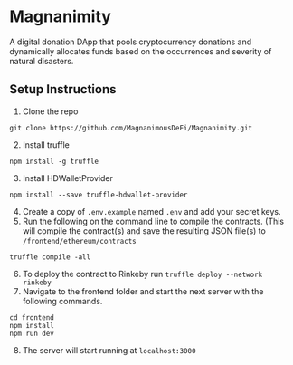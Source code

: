 # Magnanimity
A digital donation DApp that pools cryptocurrency donations and dynamically allocates funds based on the occurrences and severity of natural disasters.

## Setup Instructions

1. Clone the repo
```
git clone https://github.com/MagnanimousDeFi/Magnanimity.git
```

2. Install truffle
```
npm install -g truffle
```

3. Install HDWalletProvider
```
npm install --save truffle-hdwallet-provider
```
4. Create a copy of `.env.example` named `.env` and add your secret keys.
5. Run the following on the command line to compile the contracts. (This will compile the contract(s) and save the resulting JSON file(s) to `/frontend/ethereum/contracts`
```
truffle compile -all
```

6. To deploy the contract to Rinkeby run `truffle deploy --network rinkeby`
7. Navigate to the frontend folder and start the next server with the following commands.
```
cd frontend
npm install
npm run dev
```
8. The server will start running at `localhost:3000`

